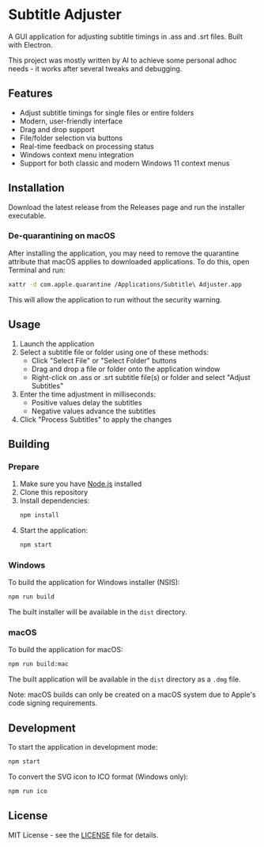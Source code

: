 # Subtitle Adjuster

A GUI application for adjusting subtitle timings in .ass and .srt files. Built with Electron.

This project was mostly written by AI to achieve some personal adhoc needs - it works after several tweaks and debugging.

## Features

- Adjust subtitle timings for single files or entire folders
- Modern, user-friendly interface
- Drag and drop support
- File/folder selection via buttons
- Real-time feedback on processing status
- Windows context menu integration
- Support for both classic and modern Windows 11 context menus

## Installation
Download the latest release from the Releases page and run the installer executable.

### De-quarantining on macOS
After installing the application, you may need to remove the quarantine attribute that macOS applies to downloaded applications. To do this, open Terminal and run:

```bash
xattr -d com.apple.quarantine /Applications/Subtitle\ Adjuster.app
```

This will allow the application to run without the security warning.

## Usage

1. Launch the application
2. Select a subtitle file or folder using one of these methods:
   - Click "Select File" or "Select Folder" buttons
   - Drag and drop a file or folder onto the application window
   - Right-click on .ass or .srt subtitle file(s) or folder and select "Adjust Subtitles"
3. Enter the time adjustment in milliseconds:
   - Positive values delay the subtitles
   - Negative values advance the subtitles
4. Click "Process Subtitles" to apply the changes

## Building

### Prepare

1. Make sure you have [Node.js](https://nodejs.org/) installed
2. Clone this repository
3. Install dependencies:
   ```bash
   npm install
   ```
4. Start the application:
   ```bash
   npm start

### Windows
To build the application for Windows installer (NSIS):

```bash
npm run build
```

The built installer will be available in the `dist` directory.

### macOS
To build the application for macOS:

```bash
npm run build:mac
```

The built application will be available in the `dist` directory as a `.dmg` file.

Note: macOS builds can only be created on a macOS system due to Apple's code signing requirements.

## Development

To start the application in development mode:

```bash
npm start
```

To convert the SVG icon to ICO format (Windows only):

```bash
npm run ico
```

## License

MIT License - see the [LICENSE](LICENSE) file for details. 
